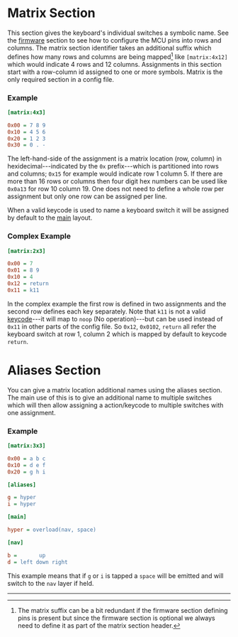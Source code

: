 # Matrix Section

This section gives the keyboard's individual switches a symbolic name. See the [firmware][1] section to
see how to configure the MCU pins into rows and columns. The matrix section identifier takes an
additional suffix which defines how many rows and columns are being mapped[^note1] like
`[matrix:4x12]` which would indicate 4 rows and 12 columns. Assignments in this section start with a
row-column id assigned to one or more symbols. Matrix is the only required section in a config file.

### Example

```ini
[matrix:4x3]

0x00 = 7 8 9
0x10 = 4 5 6
0x20 = 1 2 3
0x30 = 0 . -
```

The left-hand-side of the assignment is a matrix location (row, column) in hexidecimal---indicated
by the `0x` prefix---which is partitioned into rows and columns; `0x15` for example would indicate
row 1 column 5. If there are more than 16 rows or columns then four digit hex numbers can be used
like `0x0a13` for row 10 column 19. One does not need to define a whole row per assignment but only
one row can be assigned per line.

When a valid keycode is used to name a keyboard switch it will be assigned by default to the
[main](layers.md) layout.

### Complex Example

```ini
[matrix:2x3]

0x00 = 7
0x01 = 8 9
0x10 = 4
0x12 = return
0x11 = k11
```

In the complex example the first row is defined in two assignments and the second row defines each
key separately. Note that `k11` is not a valid [keycode][2]---it will map to `noop` (No
operation)---but can be used instead of `0x11` in other parts of the config file. So `0x12`,
`0x0102`, `return` all refer the keyboard switch at row 1, column 2 which is mapped by default to
keycode `return`.

# Aliases Section

You can give a matrix location additional names using the aliases section. The main use of this is
to give an additional name to multiple switches which will then allow assigning a action/keycode to
multiple switches with one assignment.

### Example

```ini
[matrix:3x3]

0x00 = a b c
0x10 = d e f
0x20 = g h i

[aliases]

g = hyper
i = hyper

[main]

hyper = overload(nav, space)

[nav]

b =       up
d = left down right
```

This example means that if `g` or `i` is tapped a `space` will be emitted and will
switch to the `nav` layer if held.

[1]: firmware.md
[2]: https://en.wikipedia.org/wiki/Keycode

---

[^note1]: The matrix suffix can be a bit redundant if the firmware section defining pins is present
    but since the firmware section is optional we always need to define it as part of the matrix
    section header.

